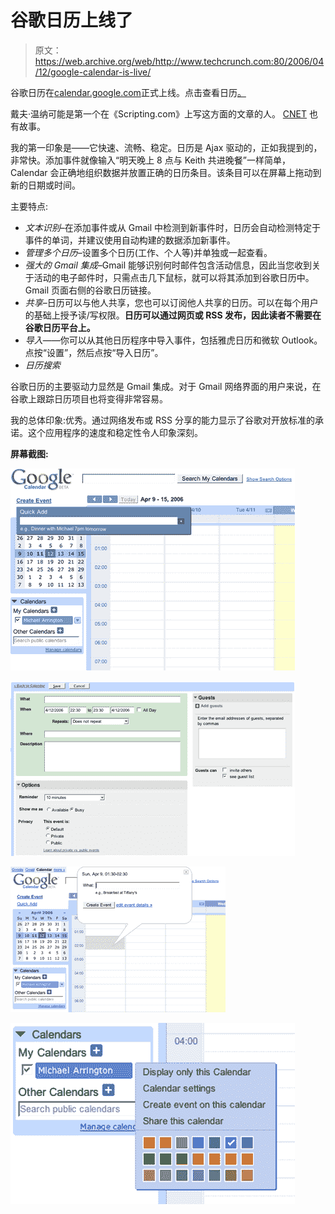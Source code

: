 # 谷歌日历上线了

> 原文：<https://web.archive.org/web/http://www.techcrunch.com:80/2006/04/12/google-calendar-is-live/>

 [](https://web.archive.org/web/20220819180808/http://calendar.google.com/) 谷歌日历在[calendar.google.com](https://web.archive.org/web/20220819180808/http://calendar.google.com/)正式上线。点击查看日历[。](https://web.archive.org/web/20220819180808/http://www.google.com/googlecalendar/tour.html)

戴夫·温纳可能是第一个在《Scripting.com》上写这方面的文章的人。 [CNET](https://web.archive.org/web/20220819180808/http://news.com.com/2100-1032_3-6060741.html) 也有故事。

我的第一印象是——它快速、流畅、稳定。日历是 Ajax 驱动的，正如我提到的，非常快。添加事件就像输入“明天晚上 8 点与 Keith 共进晚餐”一样简单，Calendar 会正确地组织数据并放置正确的日历条目。该条目可以在屏幕上拖动到新的日期或时间。

主要特点:

*   *文本识别*–在添加事件或从 Gmail 中检测到新事件时，日历会自动检测特定于事件的单词，并建议使用自动构建的数据添加新事件。
*   *管理多个日历*–设置多个日历(工作、个人等)并单独或一起查看。
*   *强大的 Gmail 集成*–Gmail 能够识别何时邮件包含活动信息，因此当您收到关于活动的电子邮件时，只需点击几下鼠标，就可以将其添加到谷歌日历中。Gmail 页面右侧的谷歌日历链接。
*   *共享*–日历可以与他人共享，您也可以订阅他人共享的日历。可以在每个用户的基础上授予读/写权限。**日历可以通过网页或 RSS 发布，因此读者不需要在谷歌日历平台上。**
*   *导入*——你可以从其他日历程序中导入事件，包括雅虎日历和微软 Outlook。点按“设置”，然后点按“导入日历”。
*   *日历搜索*

谷歌日历的主要驱动力显然是 Gmail 集成。对于 Gmail 网络界面的用户来说，在谷歌上跟踪日历项目也将变得非常容易。

我的总体印象:优秀。通过网络发布或 RSS 分享的能力显示了谷歌对开放标准的承诺。这个应用程序的速度和稳定性令人印象深刻。

**屏幕截图:**

![](img/3b7f11c90597b74facb6066a742b3ce0.png)

![](img/2902908660b7a507f13b4eadd2cc4c1e.png)

![](img/65b606aab5818c5eb54ad1414aa3fb0c.png)

![](img/1ff2d39853d8f88caa2d7a801c582af0.png)
